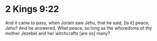 # 2 Kings 9:22

And it came to pass, when Joram saw Jehu, that he said, [Is it] peace, Jehu? And he answered, What peace, so long as the whoredoms of thy mother Jezebel and her witchcrafts [are so] many?